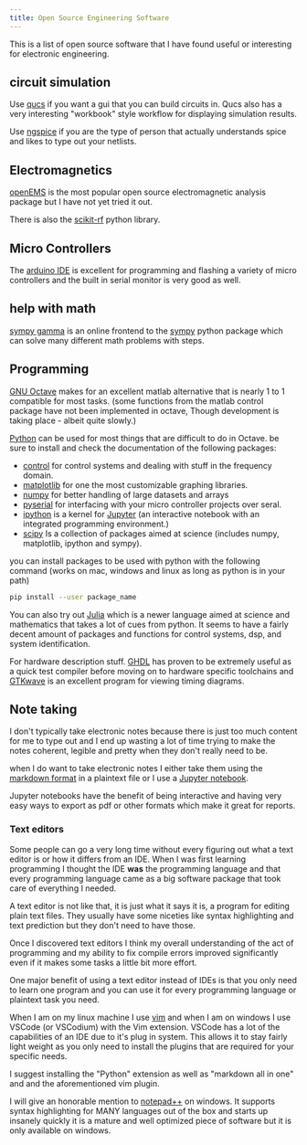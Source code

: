 ```yaml
---
title: Open Source Engineering Software
---
```


This is a list of open source software that I have found useful or interesting for electronic engineering.

## circuit simulation

Use [qucs](https://en.wikipedia.org/wiki/Quite_Universal_Circuit_Simulator) if you want a gui that you can build circuits in.
Qucs also has a very interesting "workbook" style workflow for displaying simulation results.

Use [ngspice](https://en.wikipedia.org/wiki/Ngspice) if you are the type of person that actually understands spice and likes to type out your netlists.

## Electromagnetics

[openEMS](https://openems.de/start/index.php) is the most popular open source electromagnetic analysis package but I have not yet tried it out.

There is also the [scikit-rf](http://scikit-rf.org/) python library.

## Micro Controllers

The [arduino IDE](https://www.arduino.cc/en/software) is excellent for programming and flashing a variety of micro controllers and the built in serial monitor is very good as well.

## help with math

[sympy gamma](https://www.sympygamma.com/input/?i=integrate%281+%2F+%281+%2B+x%5E2%29%29) is an online frontend to the [sympy](https://www.sympy.org/en/index.html) python package which can solve many different math problems with steps.

## Programming

[GNU Octave](https://www.gnu.org/software/octave/index) makes for an excellent matlab alternative that is nearly 1 to 1 compatible for most tasks.
(some functions from the matlab control package have not been implemented in octave, Though development is taking place - albeit quite slowly.)

[Python](https://www.python.org/) can be used for most things that are difficult to do in Octave.
be sure to install and check the documentation of the following packages:

- [control](https://python-control.readthedocs.io/en/0.9.0/) for control systems and dealing with stuff in the frequency domain.
- [matplotlib](https://matplotlib.org/) for one the most customizable graphing libraries.
- [numpy](https://numpy.org/) for better handling of large datasets and arrays
- [pyserial](https://pyserial.readthedocs.io/en/latest/pyserial.html) for interfacing with your micro controller projects over seral.
- [ipython](https://ipython.org/) is a kernel for [Jupyter](https://jupyter.org/) (an interactive notebook with an integrated programming environment.)
- [scipy](https://www.scipy.org/) Is a collection of packages aimed at science (includes numpy, matplotlib, ipython and sympy).

you can install packages to be used with python with the following command (works on mac, windows and linux as long as python is in your path)

```bash
pip install --user package_name
```

You can also try out [Julia](https://julialang.org/) which is a newer language aimed at science and mathematics that takes a lot of cues from python. It seems to have a fairly decent amount of packages and functions for control systems, dsp, and system identification.

For hardware description stuff.
[GHDL](https://github.com/ghdl/ghdl) has proven to be extremely useful as a quick test compiler before moving on to hardware specific toolchains and [GTKwave](http://gtkwave.sourceforge.net/) is an excellent program for viewing timing diagrams.

## Note taking

I don't typically take electronic notes because there is just too much content for me to type out and I end up wasting a lot of time trying to make the notes coherent, legible and pretty when they don't really need to be.

when I do want to take electronic notes I either take them using the [markdown format](https://www.markdownguide.org/) in a plaintext file or I use a [Jupyter notebook](https://jupyter.org/).

Jupyter notebooks have the benefit of being interactive and having very easy ways to export as pdf or other formats which make it great for reports.

### Text editors

Some people can go a very long time without every figuring out what a text editor is or how it differs from an IDE.
When I was first learning programming I thought the IDE **was** the programming language and that every programming language came as a big software package that took care of everything I needed.

A text editor is not like that, it is just what it says it is, a program for editing plain text files.
They usually have some niceties like syntax highlighting and text prediction but they don't need to have those.

Once I discovered text editors I think my overall understanding of the act of programming and my ability to fix compile errors improved significantly even if it makes some tasks a little bit more effort.

One major benefit of using a text editor instead of IDEs is that you only need to learn one program and you can use it for every programming language or plaintext task you need.

When I am on my linux machine I use [vim](vim.md) and when I am on windows I use VSCode (or VSCodium) with the Vim extension.
VSCode has a lot of the capabilities of an IDE due to it's plug in system. This allows it to stay fairly light weight as you only need to install the plugins that are required for your specific needs.

I suggest installing the "Python" extension as well as "markdown all in one" and and the aforementioned vim plugin.

I will give an honorable mention to [notepad++](https://notepad-plus-plus.org/) on windows. It supports syntax highlighting for MANY languages out of the box and starts up insanely quickly it is a mature and well optimized piece of software but it is only available on windows.
